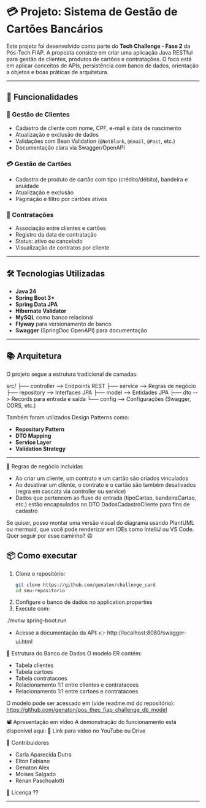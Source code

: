 # 💳 Projeto: Sistema de Gestão de Cartões Bancários
Este projeto foi desenvolvido como parte do **Tech Challenge - Fase 2** da Pós-Tech FIAP. A proposta consiste em criar uma aplicação Java RESTful para gestão de clientes, produtos de cartões e contratações. O foco está em aplicar conceitos de APIs, persistência com banco de dados, orientação a objetos e boas práticas de arquitetura.

---

## 🚀 Funcionalidades

### 👤 Gestão de Clientes

- Cadastro de cliente com nome, CPF, e-mail e data de nascimento
- Atualização e exclusão de dados
- Validações com Bean Validation (`@NotBlank`, `@Email`, `@Past`, etc.)
- Documentação clara via Swagger/OpenAPI

### 💳 Gestão de Cartões

- Cadastro de produto de cartão com tipo (crédito/débito), bandeira e anuidade
- Atualização e exclusão
- Paginação e filtro por cartões ativos

### 📌 Contratações

- Associação entre clientes e cartões
- Registro da data de contratação
- Status: ativo ou cancelado
- Visualização de contratos por cliente

---

## 🛠️ Tecnologias Utilizadas

- **Java 24**
- **Spring Boot 3+**
- **Spring Data JPA**
- **Hibernate Validator**
- **MySQL** como banco relacional
- **Flyway** para versionamento de banco
- **Swagger** (SpringDoc OpenAPI) para documentação

---

## 📚 Arquitetura

O projeto segue a estrutura tradicional de camadas:


src/ ├── controller         --> Endpoints REST ├── service            --> Regras de negócio ├── repository         --> Interfaces JPA ├── model              --> Entidades JPA ├── dto                --> Records para entrada e saída └── config             --> Configurações (Swagger, CORS, etc.)

Também foram utilizados Design Patterns como:

- **Repository Pattern**
- **DTO Mapping**
- **Service Layer**
- **Validation Strategy**

---

🧠 Regras de negócio incluídas
- Ao criar um cliente, um contrato e um cartão são criados vinculados
- Ao desativar um cliente, o contrato e o cartão são também desativados (regra em cascata via controller ou service)
- Dados que pertencem ao fluxo de entrada (tipoCartao, bandeiraCartao, etc.) estão encapsulados no DTO DadosCadastroCliente para fins de cadastro

Se quiser, posso montar uma versão visual do diagrama usando PlantUML ou mermaid, que você pode renderizar em IDEs como IntelliJ ou VS Code. Quer seguir por esse caminho? 😄


## 📦 Como executar

1. Clone o repositório:
   ```bash
   git clone https://github.com/genaton/challenge_card
   cd seu-repositorio

2. Configure o banco de dados no application.properties
3. Execute com:

./mvnw spring-boot:run

- Acesse a documentação da API:
👉 http://localhost:8080/swagger-ui.html

📂 Estrutura do Banco de Dados
O modelo ER contém:
- Tabela clientes
- Tabela cartoes
- Tabela contratacoes
- Relacionamento 1:1 entre clientes e contratacoes
- Relacionamento 1:1 entre cartoes e contratacoes

O modelo pode ser acessado em (vide readme.md do repositório):
https://github.com/genaton/pos_thec_fiap_challenge_db_model

📽️ Apresentação em vídeo
A demonstração do funcionamento está disponível aqui:
🎥 Link para vídeo no YouTube ou Drive


🤝 Contribuidores

- Carla Aparecida Dutra
- Elton Fabiano
- Genaton Alex
- Moises Salgado
- Renan Paschoalotti

📄 Licença
??

---







